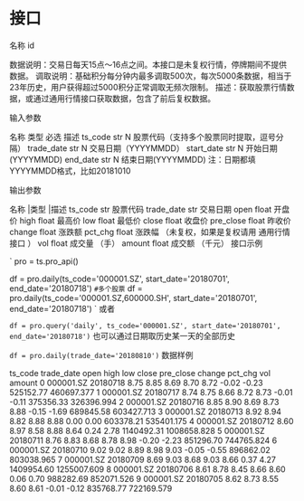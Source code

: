# 接口
名称 id

数据说明：交易日每天15点～16点之间。本接口是未复权行情，停牌期间不提供数据。
调取说明：基础积分每分钟内最多调取500次，每次5000条数据，相当于23年历史，用户获得超过5000积分正常调取无频次限制。
描述：获取股票行情数据，或通过通用行情接口获取数据，包含了前后复权数据。

输入参数

名称	类型	必选	描述
ts_code	str	N	股票代码（支持多个股票同时提取，逗号分隔）
trade_date	str	N	交易日期（YYYYMMDD）
start_date	str	N	开始日期(YYYYMMDD)
end_date	str	N	结束日期(YYYYMMDD)
注：日期都填YYYYMMDD格式，比如20181010

输出参数

名称	|类型	|描述
ts_code	str	股票代码
trade_date	str	交易日期
open	float	开盘价
high	float	最高价
low	float	最低价
close	float	收盘价
pre_close	float	昨收价
change	float	涨跌额
pct_chg	float	涨跌幅 （未复权，如果是复权请用 通用行情接口 ）
vol	float	成交量 （手）
amount	float	成交额 （千元）
接口示例

`
pro = ts.pro_api()

df = pro.daily(ts_code='000001.SZ', start_date='20180701', end_date='20180718')
`
#多个股票
`
df = pro.daily(ts_code='000001.SZ,600000.SH', start_date='20180701', end_date='20180718')
`
或者

`
df = pro.query('daily', ts_code='000001.SZ', start_date='20180701', end_date='20180718')
`
也可以通过日期取历史某一天的全部历史

`
df = pro.daily(trade_date='20180810')
`
数据样例

 ts_code     trade_date  open  high   low  close  pre_close  change    pct_chg  vol        amount
0  000001.SZ   20180718  8.75  8.85  8.69   8.70       8.72   -0.02       -0.23   525152.77   460697.377
1  000001.SZ   20180717  8.74  8.75  8.66   8.72       8.73   -0.01       -0.11   375356.33   326396.994
2  000001.SZ   20180716  8.85  8.90  8.69   8.73       8.88   -0.15       -1.69   689845.58   603427.713
3  000001.SZ   20180713  8.92  8.94  8.82   8.88       8.88    0.00        0.00   603378.21   535401.175
4  000001.SZ   20180712  8.60  8.97  8.58   8.88       8.64    0.24        2.78  1140492.31  1008658.828
5  000001.SZ   20180711  8.76  8.83  8.68   8.78       8.98   -0.20       -2.23   851296.70   744765.824
6  000001.SZ   20180710  9.02  9.02  8.89   8.98       9.03   -0.05       -0.55   896862.02   803038.965
7  000001.SZ   20180709  8.69  9.03  8.68   9.03       8.66    0.37        4.27  1409954.60  1255007.609
8  000001.SZ   20180706  8.61  8.78  8.45   8.66       8.60    0.06        0.70   988282.69   852071.526
9  000001.SZ   20180705  8.62  8.73  8.55   8.60       8.61   -0.01       -0.12   835768.77   722169.579
